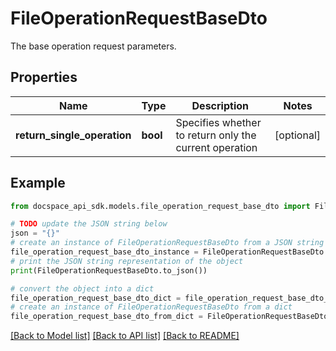 # FileOperationRequestBaseDto
The base operation request parameters.

## Properties

Name | Type | Description | Notes
------------ | ------------- | ------------- | -------------
**return_single_operation** | **bool** | Specifies whether to return only the current operation | [optional] 

## Example

```python
from docspace_api_sdk.models.file_operation_request_base_dto import FileOperationRequestBaseDto

# TODO update the JSON string below
json = "{}"
# create an instance of FileOperationRequestBaseDto from a JSON string
file_operation_request_base_dto_instance = FileOperationRequestBaseDto.from_json(json)
# print the JSON string representation of the object
print(FileOperationRequestBaseDto.to_json())

# convert the object into a dict
file_operation_request_base_dto_dict = file_operation_request_base_dto_instance.to_dict()
# create an instance of FileOperationRequestBaseDto from a dict
file_operation_request_base_dto_from_dict = FileOperationRequestBaseDto.from_dict(file_operation_request_base_dto_dict)
```
[[Back to Model list]](../README.md#documentation-for-models) [[Back to API list]](../README.md#documentation-for-api-endpoints) [[Back to README]](../README.md)



